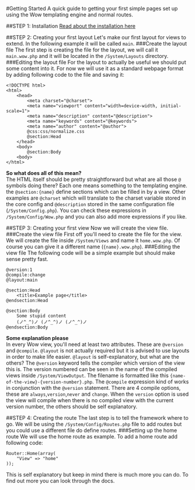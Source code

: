 #Getting Started
A quick guide to getting your first simple pages set up using the Wow templating engine and normal routes.

##STEP 1: Installation
[Read about the installation here](http://xtend.readthedocs.org/en/latest/Installation/)

##STEP 2: Creating your first layout
Let's make our first layout for views to extend. In the following example it will be called `main`.
###Create the layout file
The first step is creating the file for the layout, we will call it `main.wow.php` and it will be located in the `/System/Layouts` directory.
###Editing the layout file
For the layout to actually be useful we should put some content into it. For now we will use it as a standard webpage format by adding following code to the file and saving it:
```
<!DOCTYPE html>
<html>
    <head>
        <meta charset="@charset">
        <meta name="viewport" content="width=device-width, initial-scale=1">
        <meta name="description" content="@description">
        <meta name="keywords" content="@keywords">
        <meta name="author" content="@author">
        @css:css/normalize.css
        @section:Head
    </head>
    <body>
        @section:Body
    <body>
</html>
```
**So what does all of this mean?**  
The HTML itself should be pretty straightforward but what are all those `@` symbols doing there? Each one means something to the templating engine. the `@section:{name}` define sections which can be filled in by a view. Other examples are `@charset` which will translate to the charset variable stored in the core config and `@description` stored in the same configuration file (`/System/Config.php`). You can check these expressions in `/System/Config/Wow.php` and you can also add more expressions if you like.

##STEP 3: Creating your first view
Now we will create the view file.
###Create the view file
First off you'll need to create the file for the view. We will create the file inside `/System/Views` and name it `home.wow.php`. Of course you can give it a different name (`{name}.wow.php`).
###Editing the view file
The following code will be a simple example but should make sense pretty fast.
```
@version:1
@compile:change
@layout:main

@section:Head
    <title>Example page</title>
@endsection:Head

@section:Body
    Some stupid content
    (ノ^_^)ノ (ノ^_^)ノ (ノ^_^)ノ
@endsection:Body
```
**Some explanation please**  
In every Wow view, you'll need at least two attributes. These are `@version` and `@compile`. `@layout` is not actually required but it is advised to use layouts in order to make life easier. `@layout` is self-explanatory, but what are the others? The `@version` keyword tells the compiler which version of the view this is. The version numbered can be seen in the name of the compiled views inside `/System/ViewOutput`. The filename is formatted like this `{name-of-the-view}-{version-number}.php`. The `@compile` expression kind of works in conjunction with the `@version` statement. There are 4 compile options, these are `always`,`version`,`never` and `change`. When the `version` option is used the view will compile when there is no compiled view with the current version number, the others should be self explanatory.

##STEP 4: Creating the route
The last step is to tell the framework where to go. We will be using the `/System/Config/Routes.php` file to add routes but you could use a different file do define routes.
###Setting up the home route
We will use the home route as example. To add a home route add following code:
```
Router::Home(array(
    "View" => "home"
));
```
This is self explanatory but keep in mind there is much more you can do. To find out more you can look through the docs.
